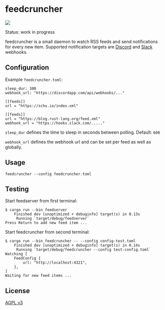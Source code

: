 # feedcruncher

![](https://github.com/schu/feedcruncher/workflows/feedcruncher-ci/badge.svg)

Status: work in progress

feedcruncher is a small daemon to watch RSS feeds and send notifications for every new item.
Supported notification targets are [Discord](https://support.discord.com/hc/en-us/articles/228383668-Intro-to-Webhooks)
and [Slack](https://api.slack.com/messaging/webhooks) webhooks.

## Configuration

Example `feedcruncher.toml`:

```
sleep_dur: 300
webhook_url: "https://discordapp.com/api/webhooks/..."

[[feeds]]
url = "https://schu.io/index.xml"

[[feeds]]
url = "https://blog.rust-lang.org/feed.xml"
webhook_url = "https://hooks.slack.com/....."
```

`sleep_dur` defines the time to sleep in seconds between polling. Default: `600`

`webhook_url` defines the webhook url and can be set per feed as well as globally.

## Usage

```
feedcruncher --config feedcruncher.toml
```

## Testing

Start feedserver from first terminal:

```
$ cargo run --bin feedserver
    Finished dev [unoptimized + debuginfo] target(s) in 0.13s
     Running `target/debug/feedserver`
Press Return to add new feed item ...
```

Start feedcruncher from second terminal:

```
$ cargo run --bin feedcruncher -- --config config-test.toml
    Finished dev [unoptimized + debuginfo] target(s) in 0.14s
     Running `target/debug/feedcruncher --config test-config.toml`
Watching [
    FeedConfig {
        url: "http://localhost:4321",
    },
]
Waiting for new feed items ...
```

## License

[AGPL v3](https://www.gnu.org/licenses/agpl-3.0.en.html)
